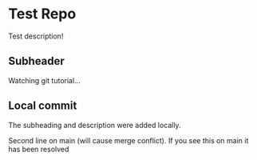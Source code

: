 # Test Repo

Test description!

## Subheader

Watching git tutorial...

## Local commit

The subheading and description were added locally.

Second line on main (will cause merge conflict). If you see this on main it has been resolved
